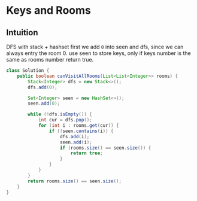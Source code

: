 # Keys and Rooms

## Intuition

DFS with stack + hashset
first we add `0` into seen and dfs, since we can always entry the room 0.
use seen to store keys, only if keys number is the same as rooms number return true.

```java
class Solution {
    public boolean canVisitAllRooms(List<List<Integer>> rooms) {
        Stack<Integer> dfs = new Stack<>();
        dfs.add(0);

        Set<Integer> seen = new HashSet<>();
        seen.add(0);

        while (!dfs.isEmpty()) {
            int cur = dfs.pop();
            for (int i : rooms.get(cur)) {
                if (!seen.contains(i)) {
                    dfs.add(i);
                    seen.add(i);
                    if (rooms.size() == seen.size()) {
                        return true;
                    }
                }
            }
        }
        return rooms.size() == seen.size();
    }
}
```
